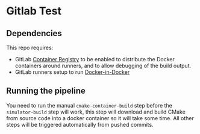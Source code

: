 # Gitlab Test
## Dependencies 
This repo requires:
* GitLab [Container Registry](https://docs.gitlab.com/ee/user/packages/container_registry/) to be enabled to distribute the Docker containers around runners, and to allow debugging of the build output.
* GitLab runners setup to run [Docker-in-Docker](https://docs.gitlab.com/ee/ci/docker/using_docker_build.html#use-the-docker-executor-with-the-docker-image-docker-in-docker)

## Running the pipeline
You need to run the manual `cmake-container-build` step before the `simulator-build` step will work, this step will download and build CMake from source code into a docker container so it will take some time.
All other steps will be triggered automatically from pushed commits.